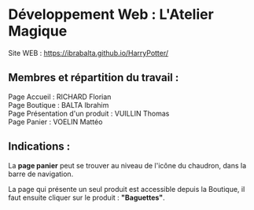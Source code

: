 # Développement Web :  L'Atelier Magique


Site WEB : https://ibrabalta.github.io/HarryPotter/

## Membres et répartition du travail :

Page Accueil : RICHARD Florian <br>
Page Boutique : BALTA Ibrahim <br>
Page Présentation d'un produit : VUILLIN Thomas <br>
Page Panier : VOELIN Mattéo <br>

## Indications :

La <b>page panier</b> peut se trouver au niveau de l'icône du chaudron, dans la barre de navigation.

La page qui présente un seul produit est accessible depuis la Boutique, il faut ensuite cliquer sur le produit : <b>"Baguettes"</b>.
